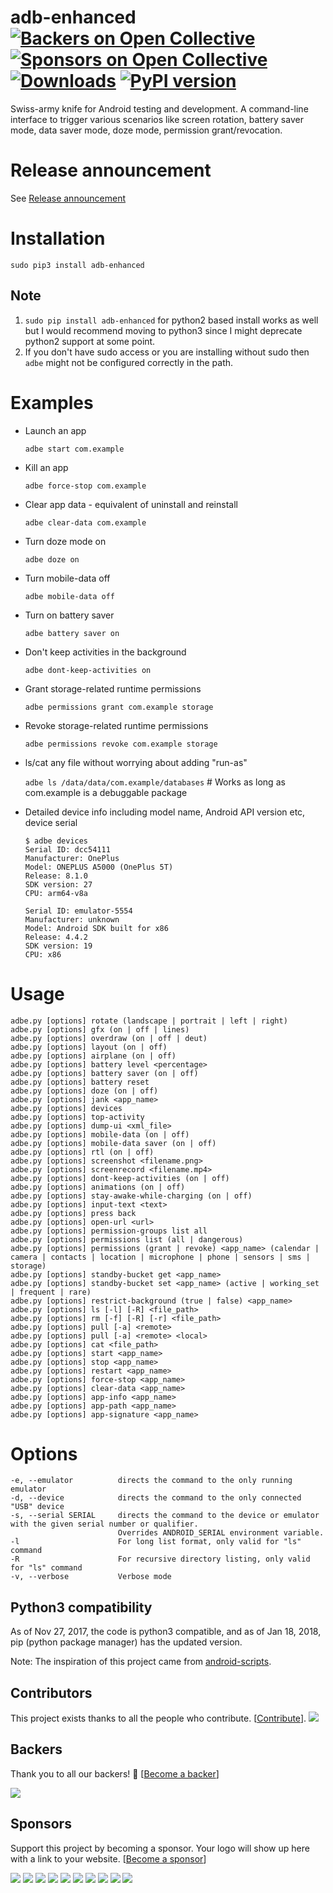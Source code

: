 # adb-enhanced [![Backers on Open Collective](https://opencollective.com/adb-enhanced/backers/badge.svg)](#backers) [![Sponsors on Open Collective](https://opencollective.com/adb-enhanced/sponsors/badge.svg)](#sponsors) [![Downloads](http://pepy.tech/badge/adb-enhanced)](http://pepy.tech/project/adb-enhanced) [![PyPI version](https://badge.fury.io/py/adb-enhanced.svg)](https://badge.fury.io/py/adb-enhanced)

Swiss-army knife for Android testing and development. A command-line interface to trigger various scenarios like screen rotation, battery saver mode, data saver mode, doze mode, permission grant/revocation.

# Release announcement
See [Release announcement](https://ashishb.net/tech/introducing-adb-enhanced-a-swiss-army-knife-for-android-development/)


# Installation
`sudo pip3 install adb-enhanced`

## Note
1. `sudo pip install adb-enhanced` for python2 based install works as well but I would recommend moving to python3 since I might deprecate python2 support at some point.
2. If you don't have sudo access or you are installing without sudo then `adbe` might not be configured correctly in the path.


# Examples

* Launch an app

	`adbe start com.example`

* Kill an app

	`adbe force-stop com.example`
	
* Clear app data - equivalent of uninstall and reinstall

	`adbe clear-data com.example`

* Turn doze mode on

	`adbe doze on`

* Turn mobile-data off

	`adbe mobile-data off`

* Turn on battery saver

	`adbe battery saver on`

* Don't keep activities in the background

	`adbe dont-keep-activities on`

* Grant storage-related runtime permissions

	`adbe permissions grant com.example storage`

* Revoke storage-related runtime permissions

	`adbe permissions revoke com.example storage`

* ls/cat any file without worrying about adding "run-as"

	`adbe ls /data/data/com.example/databases`  # Works as long as com.example is a debuggable package

* Detailed device info including model name, Android API version etc, device serial

	```
	$ adbe devices
	Serial ID: dcc54111
	Manufacturer: OnePlus
	Model: ONEPLUS A5000 (OnePlus 5T)
	Release: 8.1.0
	SDK version: 27
	CPU: arm64-v8a
	
	Serial ID: emulator-5554
	Manufacturer: unknown
	Model: Android SDK built for x86
	Release: 4.4.2
	SDK version: 19
	CPU: x86
	```


# Usage

    adbe.py [options] rotate (landscape | portrait | left | right)
    adbe.py [options] gfx (on | off | lines)
    adbe.py [options] overdraw (on | off | deut)
    adbe.py [options] layout (on | off)
    adbe.py [options] airplane (on | off)
    adbe.py [options] battery level <percentage>
    adbe.py [options] battery saver (on | off)
    adbe.py [options] battery reset
    adbe.py [options] doze (on | off)
    adbe.py [options] jank <app_name>
    adbe.py [options] devices
    adbe.py [options] top-activity
    adbe.py [options] dump-ui <xml_file>
    adbe.py [options] mobile-data (on | off)
    adbe.py [options] mobile-data saver (on | off)
    adbe.py [options] rtl (on | off)
    adbe.py [options] screenshot <filename.png>
    adbe.py [options] screenrecord <filename.mp4>
    adbe.py [options] dont-keep-activities (on | off)
    adbe.py [options] animations (on | off)
    adbe.py [options] stay-awake-while-charging (on | off)
    adbe.py [options] input-text <text>
    adbe.py [options] press back
    adbe.py [options] open-url <url>
    adbe.py [options] permission-groups list all
    adbe.py [options] permissions list (all | dangerous)
    adbe.py [options] permissions (grant | revoke) <app_name> (calendar | camera | contacts | location | microphone | phone | sensors | sms | storage)
    adbe.py [options] standby-bucket get <app_name>
    adbe.py [options] standby-bucket set <app_name> (active | working_set | frequent | rare)
    adbe.py [options] restrict-background (true | false) <app_name>
    adbe.py [options] ls [-l] [-R] <file_path>
    adbe.py [options] rm [-f] [-R] [-r] <file_path>
    adbe.py [options] pull [-a] <remote>
    adbe.py [options] pull [-a] <remote> <local>
    adbe.py [options] cat <file_path>
    adbe.py [options] start <app_name>
    adbe.py [options] stop <app_name>
    adbe.py [options] restart <app_name>
    adbe.py [options] force-stop <app_name>
    adbe.py [options] clear-data <app_name>
    adbe.py [options] app-info <app_name>
    adbe.py [options] app-path <app_name>
    adbe.py [options] app-signature <app_name>


# Options

    -e, --emulator          directs the command to the only running emulator
    -d, --device            directs the command to the only connected "USB" device
    -s, --serial SERIAL     directs the command to the device or emulator with the given serial number or qualifier.
                            Overrides ANDROID_SERIAL environment variable.
    -l                      For long list format, only valid for "ls" command
    -R                      For recursive directory listing, only valid for "ls" command
    -v, --verbose           Verbose mode
    
## Python3 compatibility

As of Nov 27, 2017, the code is python3 compatible, and as of Jan 18, 2018, pip (python package manager) has the updated version.

Note: The inspiration of this project came from [android-scripts](https://github.com/dhelleberg/android-scripts).


## Contributors

This project exists thanks to all the people who contribute. [[Contribute](CONTRIBUTING.md)].
<a href="graphs/contributors"><img src="https://opencollective.com/adb-enhanced/contributors.svg?width=890&button=false" /></a>


## Backers

Thank you to all our backers! 🙏 [[Become a backer](https://opencollective.com/adb-enhanced#backer)]

<a href="https://opencollective.com/adb-enhanced#backers" target="_blank"><img src="https://opencollective.com/adb-enhanced/backers.svg?width=890"></a>


## Sponsors

Support this project by becoming a sponsor. Your logo will show up here with a link to your website. [[Become a sponsor](https://opencollective.com/adb-enhanced#sponsor)]

<a href="https://opencollective.com/adb-enhanced/sponsor/0/website" target="_blank"><img src="https://opencollective.com/adb-enhanced/sponsor/0/avatar.svg"></a>
<a href="https://opencollective.com/adb-enhanced/sponsor/1/website" target="_blank"><img src="https://opencollective.com/adb-enhanced/sponsor/1/avatar.svg"></a>
<a href="https://opencollective.com/adb-enhanced/sponsor/2/website" target="_blank"><img src="https://opencollective.com/adb-enhanced/sponsor/2/avatar.svg"></a>
<a href="https://opencollective.com/adb-enhanced/sponsor/3/website" target="_blank"><img src="https://opencollective.com/adb-enhanced/sponsor/3/avatar.svg"></a>
<a href="https://opencollective.com/adb-enhanced/sponsor/4/website" target="_blank"><img src="https://opencollective.com/adb-enhanced/sponsor/4/avatar.svg"></a>
<a href="https://opencollective.com/adb-enhanced/sponsor/5/website" target="_blank"><img src="https://opencollective.com/adb-enhanced/sponsor/5/avatar.svg"></a>
<a href="https://opencollective.com/adb-enhanced/sponsor/6/website" target="_blank"><img src="https://opencollective.com/adb-enhanced/sponsor/6/avatar.svg"></a>
<a href="https://opencollective.com/adb-enhanced/sponsor/7/website" target="_blank"><img src="https://opencollective.com/adb-enhanced/sponsor/7/avatar.svg"></a>
<a href="https://opencollective.com/adb-enhanced/sponsor/8/website" target="_blank"><img src="https://opencollective.com/adb-enhanced/sponsor/8/avatar.svg"></a>
<a href="https://opencollective.com/adb-enhanced/sponsor/9/website" target="_blank"><img src="https://opencollective.com/adb-enhanced/sponsor/9/avatar.svg"></a>


